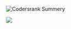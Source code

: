 <!--
**RahulDey12/RahulDey12** is a ✨ _special_ ✨ repository because its `README.md` (this file) appears on your GitHub profile.

Here are some ideas to get you started:

- 🔭 I’m currently working on ...
- 🌱 I’m currently learning ...
- 👯 I’m looking to collaborate on ...
- 🤔 I’m looking for help with ...
- 💬 Ask me about ...
- 📫 How to reach me: ...
- 😄 Pronouns: ...
- ⚡ Fun fact: ...
-->


![Codersrank Summery](https://cr-ss-service.azurewebsites.net/api/ScreenShot?widget=summary&username=rahuldey12)

<img
  src="https://cr-ss-service.azurewebsites.net/api/ScreenShot?widget=activity&username=YOUR_USERNAME&labels=true"
/>
